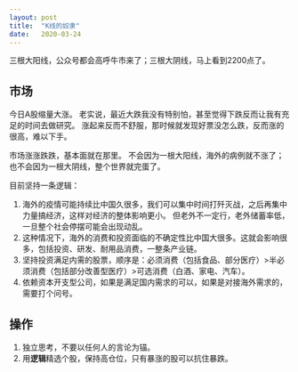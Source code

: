 ```yaml
---
layout: post
title:  "K线的奴隶"
date:   2020-03-24
---
```


三根大阳线，公众号都会高呼牛市来了；三根大阴线，马上看到2200点了。

## 市场
今日A股缩量大涨。
老实说，最近大跌我没有特别怕，甚至觉得下跌反而让我有充足的时间去做研究。
涨起来反而不舒服，那时候就发现好票没怎么跌，反而涨的很高，难以下手。

市场涨涨跌跌，基本面就在那里。
不会因为一根大阳线，海外的病例就不涨了；也不会因为一根大阴线，整个世界就完蛋了。

目前坚持一条逻辑：
1. 海外的疫情可能持续比中国久很多，我们可以集中时间打歼灭战，之后再集中力量搞经济，这样对经济的整体影响更小。
但老外不一定行，老外储蓄率低，一旦整个社会停摆可能会出现动乱。
2. 这种情况下，海外的消费和投资面临的不确定性比中国大很多。这就会影响很多，包括投资、研发、耐用品消费，一整条产业链。
3. 坚持投资满足内需的股票，顺序是：必须消费（包括食品、部分医疗）>半必须消费（包括部分改善型医疗）>可选消费（白酒、家电、汽车）。
4. 依赖资本开支型公司，如果是满足国内需求的可以，如果是对接海外需求的，需要打个问号。

## 操作
1. 独立思考，不要以任何人的言论为锚。
2. 用**逻辑**精选个股，保持高仓位，只有暴涨的股可以抗住暴跌。